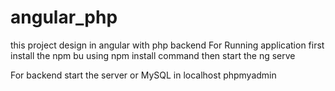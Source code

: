 # angular_php
this project design in angular with php backend
For Running application
first install the npm bu using npm install command
then start the ng serve

For backend start the server or MySQL in localhost phpmyadmin
